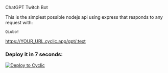 ChatGPT Twitch Bot

This is the simplest possible nodejs api using express that responds to any request with: 
```
Qiubo!
```

https://YOUR_URL.cyclic.app/gpt/:text


### Deploy it in 7 seconds: 

[![Deploy to Cyclic](https://deploy.cyclic.app/button.svg)](https://deploy.cyclic.app/)

